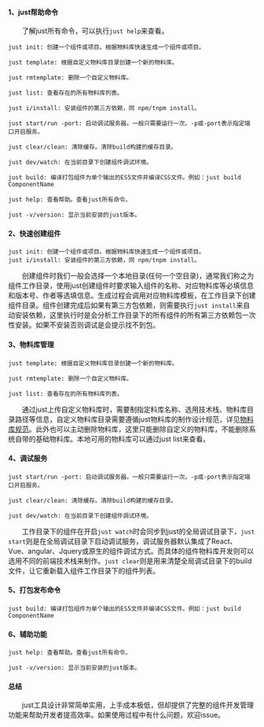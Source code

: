 
#### 1、just帮助命令

&emsp;&emsp;了解just所有命令，可以执行`just help`来查看。

```
just init: 创建一个组件或项目。根据物料库快速生成一个组件或项目。

just template: 根据自定义物料库目录创建一个新的物料库。

just rmtemplate: 删除一个自定义物料库。

just list: 查看存在的所有物料库列表。

just i/install: 安装组件的第三方依赖，同 npm/tnpm install。

just start/run -port: 启动调试服务器。一般只需要运行一次。-p或-port表示指定端口开启服务。

just clear/clean: 清除缓存。清除build构建的缓存目录。

just dev/watch: 在当前目录下创建组件调试环境。

just build: 编译打包组件为单个输出的ES5文件并编译CSS文件。例如：just build ComponentName

just help: 查看帮助。查看just所有命令。

just -v/version: 显示当前安装的just版本。
```

#### 2、快速创建组件

```
just init: 创建一个组件或项目。根据物料库快速生成一个组件或项目。
just i/install: 安装组件的第三方依赖，同 npm/tnpm install。
```

&emsp;&emsp;创建组件时我们一般会选择一个本地目录(任何一个空目录)，通常我们称之为组件工作目录，使用just创建组件时要求输入组件的名称、对应物料库等必填信息和版本号、作者等选填信息。生成过程会调用对应物料库模板，在工作目录下创建组件目录。组件创建完成后如果有第三方包依赖，则需要执行`just install`来自动安装依赖，这里执行时是会分析工作目录下的所有组件的所有第三方依赖包一次性安装。如果不安装否则调试是会提示找不到包。

#### 3、物料库管理

```
just template: 根据自定义物料库目录创建一个新的物料库。

just rmtemplate: 删除一个自定义物料库。

just list: 查看存在的所有物料库列表。
```

&emsp;&emsp;通过just上传自定义物料库时，需要制指定料库名称、选用技术栈、物料库目录路径等信息，自定义物料库目录需要遵循just物料库的制作设计规范，详见[物料库规范](/#template)。此外也可以主动删除物料库，这里只能删除自定义的物料库，不能删除系统自带的基础物料库。本地可用的物料库可以通过just list来查看。

#### 4、调试服务

```
just start/run -port: 启动调试服务器。一般只需要运行一次。-p或-port表示指定端口开启服务。

just clear/clean: 清除缓存。清除build构建的缓存目录。

just dev/watch: 在当前目录下创建组件调试环境。
```

&emsp;&emsp;工作目录下的组件在开启`just watch`时会同步到just的全局调试目录下，`just start`则是在全局调试目录下启动调试服务，调试服务器默认集成了React、Vue、angular、Jquery或原生的组件调试方式。而具体的组件物料库开发则可以选用不同的前端技术栈来制作。`just clear`则是用来清楚全局调试目录下的build文件，让它重新载入组件工作目录下的组件列表。

#### 5、打包发布命令

```
just build: 编译打包组件为单个输出的ES5文件并编译CSS文件。例如：just build ComponentName
```

#### 6、辅助功能

```
just help: 查看帮助。查看just所有命令。

just -v/version: 显示当前安装的just版本。
```

#### 总结

&emsp;&emsp;just工具设计非常简单实用，上手成本极低，但却提供了完整的组件开发管理功能来帮助开发者提高效率。如果使用过程中有什么问题，欢迎issue。